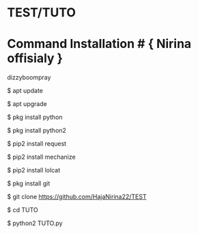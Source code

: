 # TEST/TUTO
# Command Installation # { Nirina offisialy }

dizzyboompray

$ apt update

$ apt upgrade

$ pkg install python 

$ pkg install python2

$ pip2 install request

$ pip2 install mechanize

$ pip2 install lolcat

$ pkg install git

$ git clone https://github.com/HajaNirina22/TEST

$ cd TUTO

$ python2 TUTO.py
